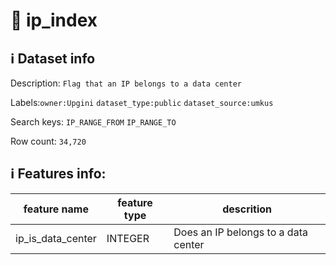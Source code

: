 # 📖 ip_index 
## ℹ️ Dataset info 
Description: `Flag that an IP belongs to a data center` 

Labels:`owner:Upgini`   `dataset_type:public`   `dataset_source:umkus`   

Search keys: `IP_RANGE_FROM` `IP_RANGE_TO` 

Row count: `34,720` 

## ℹ️ Features info:
|feature name|feature type|descrition|
|---|---|---|
|ip_is_data_center|INTEGER|Does an IP belongs to a data center|
